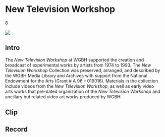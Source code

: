 # New Television Workshop

8

![](https://s3.amazonaws.com/openvault.wgbh.org/special_collections/ntw/ntw.png)

## intro

The *New Television Workshop* at WGBH supported the creation and broadcast of 
experimental works by artists from 1974 to 1993. The *New Television Workshop* 
Collection was preserved, arranged, and described by the WGBH Media Library and 
Archives with support from the National Endowment for the Arts (Grant # A 96 – 
019016). Materials in the collection include videos from the *New Television 
Workshop*, as well as early video arts works that pre-dated organization of the 
*New Television Workshop* and ancillary but related video art works produced by 
WGBH.

## Clip

[](http://localhost:3000/catalog?f[special_collection_tags][]=ntw_clip)

## Record

[](http://localhost:3000/catalog?f[special_collection_tags][]=ntw_record)

